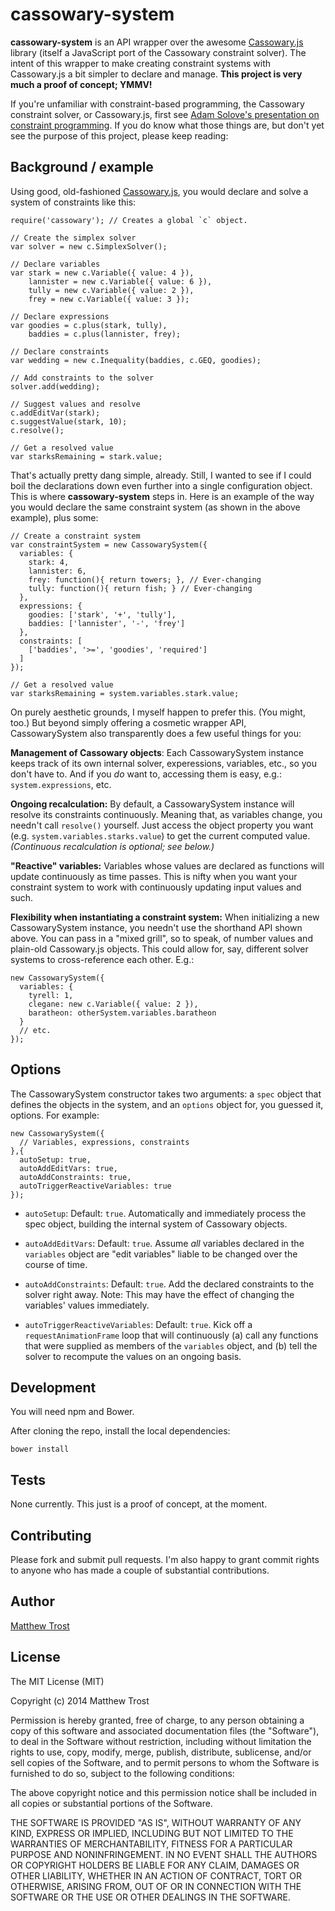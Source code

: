 # cassowary-system

**cassowary-system** is an API wrapper over the awesome [Cassowary.js](https://github.com/slightlyoff/cassowary.js) library (itself a JavaScript port of the Cassowary constraint solver). The intent of this wrapper to make creating constraint systems with Cassowary.js a bit simpler to declare and manage. **This project is very much a proof of concept; YMMV!**

If you're unfamiliar with constraint-based programming, the Cassowary constraint solver, or Cassowary.js, first see [Adam Solove's presentation on constraint programming](http://www.youtube.com/watch?v=72sWgwaAoyk). If you do know what those things are, but don't yet see the purpose of this project, please keep reading:


## Background / example

Using good, old-fashioned [Cassowary.js](https://github.com/slightlyoff/cassowary.js), you would declare and solve a system of constraints like this:

    require('cassowary'); // Creates a global `c` object.

    // Create the simplex solver
    var solver = new c.SimplexSolver();

    // Declare variables
    var stark = new c.Variable({ value: 4 }),
        lannister = new c.Variable({ value: 6 }),
        tully = new c.Variable({ value: 2 }),
        frey = new c.Variable({ value: 3 });

    // Declare expressions
    var goodies = c.plus(stark, tully),
        baddies = c.plus(lannister, frey);

    // Declare constraints
    var wedding = new c.Inequality(baddies, c.GEQ, goodies);

    // Add constraints to the solver
    solver.add(wedding);

    // Suggest values and resolve
    c.addEditVar(stark);
    c.suggestValue(stark, 10);
    c.resolve();

    // Get a resolved value
    var starksRemaining = stark.value;

That's actually pretty dang simple, already. Still, I wanted to see if I could boil the declarations down even further into a single configuration object. This is where **cassowary-system** steps in. Here is an example of the way you would declare the same constraint system (as shown in the above example), plus some:

    // Create a constraint system
    var constraintSystem = new CassowarySystem({
      variables: {
        stark: 4,
        lannister: 6,
        frey: function(){ return towers; }, // Ever-changing
        tully: function(){ return fish; } // Ever-changing
      },
      expressions: {
        goodies: ['stark', '+', 'tully'],
        baddies: ['lannister', '-', 'frey']
      },
      constraints: [
        ['baddies', '>=', 'goodies', 'required']
      ]
    });

    // Get a resolved value
    var starksRemaining = system.variables.stark.value;

On purely aesthetic grounds, I myself happen to prefer this. (You might, too.) But beyond simply offering a cosmetic wrapper API, CassowarySystem also transparently does a few useful things for you:

**Management of Cassowary objects**: Each CassowarySystem instance keeps track of its own internal solver, experessions, variables, etc., so you don't have to. And if you _do_ want to, accessing them is easy, e.g.: `system.expressions`, etc.

**Ongoing recalculation:** By default, a CassowarySystem instance will resolve its constraints continuously. Meaning that, as variables change, you needn't call `resolve()` yourself. Just access the object property you want (e.g. `system.variables.starks.value`) to get the current computed value. _(Continuous recalculation is optional; see below.)_

**"Reactive" variables:** Variables whose values are declared as functions will update continuously as time passes. This is nifty when you want your constraint system to work with continuously updating input values and such.

**Flexibility when instantiating a constraint system:** When initializing a new CassowarySystem instance, you needn't use the shorthand API shown above. You can pass in a "mixed grill", so to speak, of number values and plain-old Cassowary.js objects. This could allow for, say, different solver systems to cross-reference each other. E.g.:


    new CassowarySystem({
      variables: {
        tyrell: 1,
        clegane: new c.Variable({ value: 2 }),
        baratheon: otherSystem.variables.baratheon
      }
      // etc.
    });


## Options

The CassowarySystem constructor takes two arguments: a `spec` object that defines the objects in the system, and an `options` object for, you guessed it, options. For example:

    new CassowarySystem({
      // Variables, expressions, constraints
    },{
      autoSetup: true,
      autoAddEditVars: true,
      autoAddConstraints: true,
      autoTriggerReactiveVariables: true
    });

* `autoSetup`: Default: `true`. Automatically and immediately process the spec object, building the internal system of Cassowary objects.

* `autoAddEditVars`: Default: `true`. Assume _all_ variables declared in the `variables` object are "edit variables" liable to be changed over the course of time.

* `autoAddConstraints`: Default: `true`. Add the declared constraints to the solver right away. Note: This may have the effect of changing the variables' values immediately.

* `autoTriggerReactiveVariables`: Default: `true`. Kick off a `requestAnimationFrame` loop that will continuously (a) call any functions that were supplied as members of the `variables` object, and (b) tell the solver to recompute the values on an ongoing basis.

## Development

You will need npm and Bower.

After cloning the repo, install the local dependencies:

    bower install

## Tests

None currently. This just is a proof of concept, at the moment.


## Contributing

Please fork and submit pull requests. I'm also happy to grant commit rights to anyone who has made a couple of substantial contributions.


## Author

[Matthew Trost](http://trost.co)


## License

The MIT License (MIT)

Copyright (c) 2014 Matthew Trost

Permission is hereby granted, free of charge, to any person obtaining a copy
of this software and associated documentation files (the "Software"), to deal
in the Software without restriction, including without limitation the rights
to use, copy, modify, merge, publish, distribute, sublicense, and/or sell
copies of the Software, and to permit persons to whom the Software is
furnished to do so, subject to the following conditions:

The above copyright notice and this permission notice shall be included in
all copies or substantial portions of the Software.

THE SOFTWARE IS PROVIDED "AS IS", WITHOUT WARRANTY OF ANY KIND, EXPRESS OR
IMPLIED, INCLUDING BUT NOT LIMITED TO THE WARRANTIES OF MERCHANTABILITY,
FITNESS FOR A PARTICULAR PURPOSE AND NONINFRINGEMENT. IN NO EVENT SHALL THE
AUTHORS OR COPYRIGHT HOLDERS BE LIABLE FOR ANY CLAIM, DAMAGES OR OTHER
LIABILITY, WHETHER IN AN ACTION OF CONTRACT, TORT OR OTHERWISE, ARISING FROM,
OUT OF OR IN CONNECTION WITH THE SOFTWARE OR THE USE OR OTHER DEALINGS IN
THE SOFTWARE.
